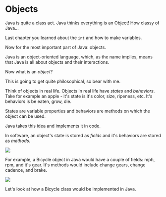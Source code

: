 # Objects

Java is quite a class act. Java thinks everything is an Object! How classy of Java...

Last chapter you learned about the `int` and how to make variables.

Now for the most important part of Java: objects.

Java is an object-oriented language, which, as the name implies, means that Java is all about objects and their interactions.

Now what is an _object_?

This is going to get quite philosophical, so bear with me.

Think of objects in real life. Objects in real life have _states_ and _behaviors_. Take for example an apple - it's state is it's color, size, ripeness, etc. It's behaviors is be eaten, grow, die.

States are variable properties and behaviors are methods on which the object can be used.

Java takes this idea and implements it in code.

In software, an object's state is stored as _fields_ and it's behaviors are stored as _methods_.

![](https://docs.oracle.com/javase/tutorial/figures/java/concepts-object.gif)

For example, a Bicycle object in Java would have a couple of fields: mph, rpm, and it's gear. It's methods would include change gears, change cadence, and brake.

![](https://docs.oracle.com/javase/tutorial/figures/java/concepts-bicycleObject.gif)

Let's look at how a Bicycle class would be implemented in Java.

